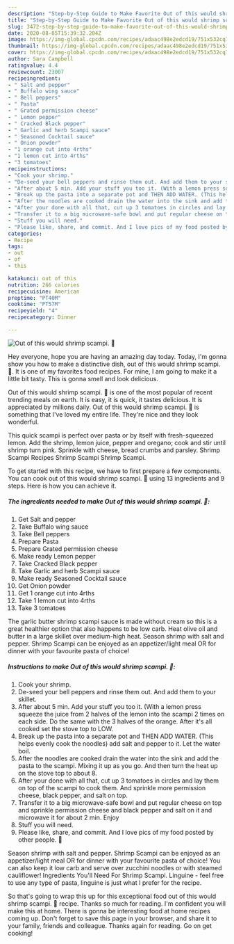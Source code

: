 ```yaml
---
description: "Step-by-Step Guide to Make Favorite Out of this would shrimp scampi. 🙂"
title: "Step-by-Step Guide to Make Favorite Out of this would shrimp scampi. 🙂"
slug: 3472-step-by-step-guide-to-make-favorite-out-of-this-would-shrimp-scampi
date: 2020-08-05T15:39:32.204Z
image: https://img-global.cpcdn.com/recipes/adaac498e2edcd19/751x532cq70/out-of-this-would-shrimp-scampi-🙂-recipe-main-photo.jpg
thumbnail: https://img-global.cpcdn.com/recipes/adaac498e2edcd19/751x532cq70/out-of-this-would-shrimp-scampi-🙂-recipe-main-photo.jpg
cover: https://img-global.cpcdn.com/recipes/adaac498e2edcd19/751x532cq70/out-of-this-would-shrimp-scampi-🙂-recipe-main-photo.jpg
author: Sara Campbell
ratingvalue: 4.4
reviewcount: 23007
recipeingredient:
- " Salt and pepper"
- " Buffalo wing sauce"
- " Bell peppers"
- " Pasta"
- " Grated permission cheese"
- " Lemon pepper"
- " Cracked Black pepper"
- " Garlic and herb Scampi sauce"
- " Seasoned Cocktail sauce"
- " Onion powder"
- "1 orange cut into 4rths"
- "1 lemon cut into 4rths"
- "3 tomatoes"
recipeinstructions:
- "Cook your shrimp."
- "De-seed your bell peppers and rinse them out. And add them to your skillet."
- "After about 5 min. Add your stuff you too it. (With a lemon press squeeze the juice from 2 halves of the lemon into the scampi 2 times on each side. Do the same with the 3 halves of the orange. After it&#39;s all cooked set the stove top to LOW."
- "Break up the pasta into a separate pot and THEN ADD WATER. (This helps evenly cook the noodles) add salt and pepper to it. Let the water boil."
- "After the noodles are cooked drain the water into the sink and add the pasta to the scampi. Mixing it up as you go. And then turn the heat up on the stove top to about 8."
- "After your done with all that, cut up 3 tomatoes in circles and lay them on top of the scampi to cook them. And sprinkle more permission cheese, black pepper, and salt on top."
- "Transfer it to a big microwave-safe bowl and put regular cheese on top and sprinkle permission cheese and black pepper and salt on it and microwave it for about 2 min. Enjoy"
- "Stuff you will need."
- "Please like, share, and commit. And I love pics of my food posted by other people. 🙂"
categories:
- Recipe
tags:
- out
- of
- this

katakunci: out of this 
nutrition: 266 calories
recipecuisine: American
preptime: "PT40M"
cooktime: "PT57M"
recipeyield: "4"
recipecategory: Dinner

---
```



![Out of this would shrimp scampi. 🙂](https://img-global.cpcdn.com/recipes/adaac498e2edcd19/751x532cq70/out-of-this-would-shrimp-scampi-🙂-recipe-main-photo.jpg)

Hey everyone, hope you are having an amazing day today. Today, I'm gonna show you how to make a distinctive dish, out of this would shrimp scampi. 🙂. It is one of my favorites food recipes. For mine, I am going to make it a little bit tasty. This is gonna smell and look delicious.

Out of this would shrimp scampi. 🙂 is one of the most popular of recent trending meals on earth. It is easy, it is quick, it tastes delicious. It is appreciated by millions daily. Out of this would shrimp scampi. 🙂 is something that I've loved my entire life. They're nice and they look wonderful.

This quick scampi is perfect over pasta or by itself with fresh-squeezed lemon. Add the shrimp, lemon juice, pepper and oregano; cook and stir until shrimp turn pink. Sprinkle with cheese, bread crumbs and parsley. Shrimp Scampi Recipes Shrimp Scampi Shrimp Scampi.


To get started with this recipe, we have to first prepare a few components. You can cook out of this would shrimp scampi. 🙂 using 13 ingredients and 9 steps. Here is how you can achieve it.

<!--inarticleads1-->

##### The ingredients needed to make Out of this would shrimp scampi. 🙂:

1. Get  Salt and pepper
1. Take  Buffalo wing sauce
1. Take  Bell peppers
1. Prepare  Pasta
1. Prepare  Grated permission cheese
1. Make ready  Lemon pepper
1. Take  Cracked Black pepper
1. Take  Garlic and herb Scampi sauce
1. Make ready  Seasoned Cocktail sauce
1. Get  Onion powder
1. Get 1 orange cut into 4rths
1. Take 1 lemon cut into 4rths
1. Take 3 tomatoes


The garlic butter shrimp scampi sauce is made without cream so this is a great healthier option that also happens to be low carb. Heat olive oil and butter in a large skillet over medium-high heat. Season shrimp with salt and pepper. Shrimp Scampi can be enjoyed as an appetizer/light meal OR for dinner with your favourite pasta of choice! 

<!--inarticleads2-->

##### Instructions to make Out of this would shrimp scampi. 🙂:

1. Cook your shrimp.
1. De-seed your bell peppers and rinse them out. And add them to your skillet.
1. After about 5 min. Add your stuff you too it. (With a lemon press squeeze the juice from 2 halves of the lemon into the scampi 2 times on each side. Do the same with the 3 halves of the orange. After it&#39;s all cooked set the stove top to LOW.
1. Break up the pasta into a separate pot and THEN ADD WATER. (This helps evenly cook the noodles) add salt and pepper to it. Let the water boil.
1. After the noodles are cooked drain the water into the sink and add the pasta to the scampi. Mixing it up as you go. And then turn the heat up on the stove top to about 8.
1. After your done with all that, cut up 3 tomatoes in circles and lay them on top of the scampi to cook them. And sprinkle more permission cheese, black pepper, and salt on top.
1. Transfer it to a big microwave-safe bowl and put regular cheese on top and sprinkle permission cheese and black pepper and salt on it and microwave it for about 2 min. Enjoy
1. Stuff you will need.
1. Please like, share, and commit. And I love pics of my food posted by other people. 🙂


Season shrimp with salt and pepper. Shrimp Scampi can be enjoyed as an appetizer/light meal OR for dinner with your favourite pasta of choice! You can also keep it low carb and serve over zucchini noodles or with steamed cauliflower! Ingredients You&#39;ll Need For Shrimp Scampi. Linguine - feel free to use any type of pasta, linguine is just what I prefer for the recipe. 

So that's going to wrap this up for this exceptional food out of this would shrimp scampi. 🙂 recipe. Thanks so much for reading. I'm confident you will make this at home. There is gonna be interesting food at home recipes coming up. Don't forget to save this page in your browser, and share it to your family, friends and colleague. Thanks again for reading. Go on get cooking!
